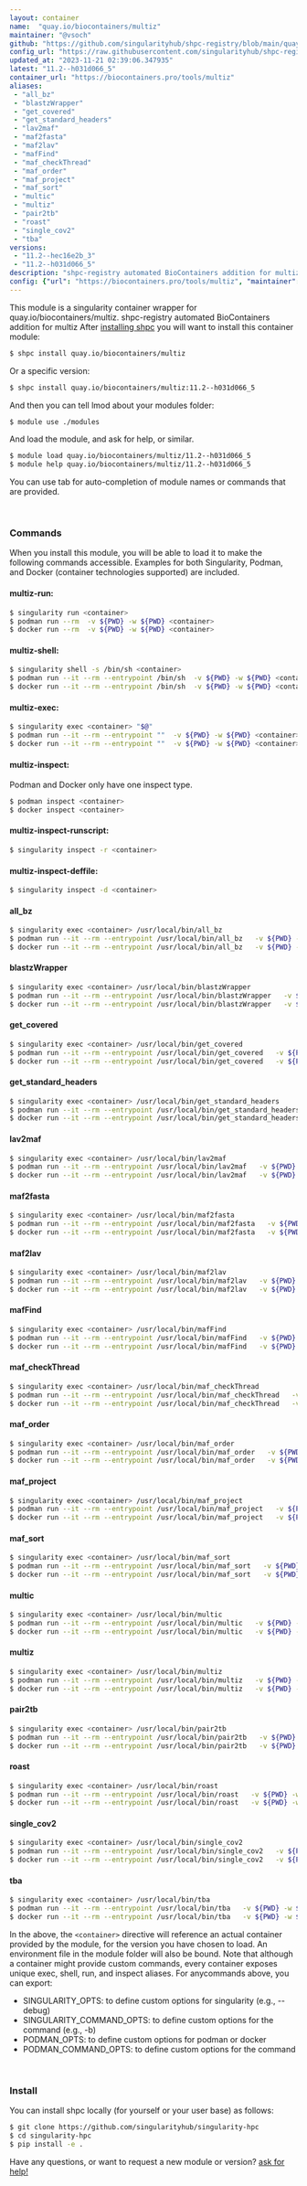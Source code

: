 ```yaml
---
layout: container
name:  "quay.io/biocontainers/multiz"
maintainer: "@vsoch"
github: "https://github.com/singularityhub/shpc-registry/blob/main/quay.io/biocontainers/multiz/container.yaml"
config_url: "https://raw.githubusercontent.com/singularityhub/shpc-registry/main/quay.io/biocontainers/multiz/container.yaml"
updated_at: "2023-11-21 02:39:06.347935"
latest: "11.2--h031d066_5"
container_url: "https://biocontainers.pro/tools/multiz"
aliases:
 - "all_bz"
 - "blastzWrapper"
 - "get_covered"
 - "get_standard_headers"
 - "lav2maf"
 - "maf2fasta"
 - "maf2lav"
 - "mafFind"
 - "maf_checkThread"
 - "maf_order"
 - "maf_project"
 - "maf_sort"
 - "multic"
 - "multiz"
 - "pair2tb"
 - "roast"
 - "single_cov2"
 - "tba"
versions:
 - "11.2--hec16e2b_3"
 - "11.2--h031d066_5"
description: "shpc-registry automated BioContainers addition for multiz"
config: {"url": "https://biocontainers.pro/tools/multiz", "maintainer": "@vsoch", "description": "shpc-registry automated BioContainers addition for multiz", "latest": {"11.2--h031d066_5": "sha256:5dcf13e67076a441e8f4179f29c1da2ff07b86b976555505e646205ed15c0fea"}, "tags": {"11.2--hec16e2b_3": "sha256:abc1b8e9323a83320bf967f869ad2c15cbcd14c0242e7952d866de3c949e8b69", "11.2--h031d066_5": "sha256:5dcf13e67076a441e8f4179f29c1da2ff07b86b976555505e646205ed15c0fea"}, "docker": "quay.io/biocontainers/multiz", "aliases": {"all_bz": "/usr/local/bin/all_bz", "blastzWrapper": "/usr/local/bin/blastzWrapper", "get_covered": "/usr/local/bin/get_covered", "get_standard_headers": "/usr/local/bin/get_standard_headers", "lav2maf": "/usr/local/bin/lav2maf", "maf2fasta": "/usr/local/bin/maf2fasta", "maf2lav": "/usr/local/bin/maf2lav", "mafFind": "/usr/local/bin/mafFind", "maf_checkThread": "/usr/local/bin/maf_checkThread", "maf_order": "/usr/local/bin/maf_order", "maf_project": "/usr/local/bin/maf_project", "maf_sort": "/usr/local/bin/maf_sort", "multic": "/usr/local/bin/multic", "multiz": "/usr/local/bin/multiz", "pair2tb": "/usr/local/bin/pair2tb", "roast": "/usr/local/bin/roast", "single_cov2": "/usr/local/bin/single_cov2", "tba": "/usr/local/bin/tba"}}
---
```


This module is a singularity container wrapper for quay.io/biocontainers/multiz.
shpc-registry automated BioContainers addition for multiz
After [installing shpc](#install) you will want to install this container module:


```bash
$ shpc install quay.io/biocontainers/multiz
```

Or a specific version:

```bash
$ shpc install quay.io/biocontainers/multiz:11.2--h031d066_5
```

And then you can tell lmod about your modules folder:

```bash
$ module use ./modules
```

And load the module, and ask for help, or similar.

```bash
$ module load quay.io/biocontainers/multiz/11.2--h031d066_5
$ module help quay.io/biocontainers/multiz/11.2--h031d066_5
```

You can use tab for auto-completion of module names or commands that are provided.

<br>

### Commands

When you install this module, you will be able to load it to make the following commands accessible.
Examples for both Singularity, Podman, and Docker (container technologies supported) are included.

#### multiz-run:

```bash
$ singularity run <container>
$ podman run --rm  -v ${PWD} -w ${PWD} <container>
$ docker run --rm  -v ${PWD} -w ${PWD} <container>
```

#### multiz-shell:

```bash
$ singularity shell -s /bin/sh <container>
$ podman run --it --rm --entrypoint /bin/sh  -v ${PWD} -w ${PWD} <container>
$ docker run --it --rm --entrypoint /bin/sh  -v ${PWD} -w ${PWD} <container>
```

#### multiz-exec:

```bash
$ singularity exec <container> "$@"
$ podman run --it --rm --entrypoint ""  -v ${PWD} -w ${PWD} <container> "$@"
$ docker run --it --rm --entrypoint ""  -v ${PWD} -w ${PWD} <container> "$@"
```

#### multiz-inspect:

Podman and Docker only have one inspect type.

```bash
$ podman inspect <container>
$ docker inspect <container>
```

#### multiz-inspect-runscript:

```bash
$ singularity inspect -r <container>
```

#### multiz-inspect-deffile:

```bash
$ singularity inspect -d <container>
```


#### all_bz

```bash
$ singularity exec <container> /usr/local/bin/all_bz
$ podman run --it --rm --entrypoint /usr/local/bin/all_bz   -v ${PWD} -w ${PWD} <container> -c " $@"
$ docker run --it --rm --entrypoint /usr/local/bin/all_bz   -v ${PWD} -w ${PWD} <container> -c " $@"
```


#### blastzWrapper

```bash
$ singularity exec <container> /usr/local/bin/blastzWrapper
$ podman run --it --rm --entrypoint /usr/local/bin/blastzWrapper   -v ${PWD} -w ${PWD} <container> -c " $@"
$ docker run --it --rm --entrypoint /usr/local/bin/blastzWrapper   -v ${PWD} -w ${PWD} <container> -c " $@"
```


#### get_covered

```bash
$ singularity exec <container> /usr/local/bin/get_covered
$ podman run --it --rm --entrypoint /usr/local/bin/get_covered   -v ${PWD} -w ${PWD} <container> -c " $@"
$ docker run --it --rm --entrypoint /usr/local/bin/get_covered   -v ${PWD} -w ${PWD} <container> -c " $@"
```


#### get_standard_headers

```bash
$ singularity exec <container> /usr/local/bin/get_standard_headers
$ podman run --it --rm --entrypoint /usr/local/bin/get_standard_headers   -v ${PWD} -w ${PWD} <container> -c " $@"
$ docker run --it --rm --entrypoint /usr/local/bin/get_standard_headers   -v ${PWD} -w ${PWD} <container> -c " $@"
```


#### lav2maf

```bash
$ singularity exec <container> /usr/local/bin/lav2maf
$ podman run --it --rm --entrypoint /usr/local/bin/lav2maf   -v ${PWD} -w ${PWD} <container> -c " $@"
$ docker run --it --rm --entrypoint /usr/local/bin/lav2maf   -v ${PWD} -w ${PWD} <container> -c " $@"
```


#### maf2fasta

```bash
$ singularity exec <container> /usr/local/bin/maf2fasta
$ podman run --it --rm --entrypoint /usr/local/bin/maf2fasta   -v ${PWD} -w ${PWD} <container> -c " $@"
$ docker run --it --rm --entrypoint /usr/local/bin/maf2fasta   -v ${PWD} -w ${PWD} <container> -c " $@"
```


#### maf2lav

```bash
$ singularity exec <container> /usr/local/bin/maf2lav
$ podman run --it --rm --entrypoint /usr/local/bin/maf2lav   -v ${PWD} -w ${PWD} <container> -c " $@"
$ docker run --it --rm --entrypoint /usr/local/bin/maf2lav   -v ${PWD} -w ${PWD} <container> -c " $@"
```


#### mafFind

```bash
$ singularity exec <container> /usr/local/bin/mafFind
$ podman run --it --rm --entrypoint /usr/local/bin/mafFind   -v ${PWD} -w ${PWD} <container> -c " $@"
$ docker run --it --rm --entrypoint /usr/local/bin/mafFind   -v ${PWD} -w ${PWD} <container> -c " $@"
```


#### maf_checkThread

```bash
$ singularity exec <container> /usr/local/bin/maf_checkThread
$ podman run --it --rm --entrypoint /usr/local/bin/maf_checkThread   -v ${PWD} -w ${PWD} <container> -c " $@"
$ docker run --it --rm --entrypoint /usr/local/bin/maf_checkThread   -v ${PWD} -w ${PWD} <container> -c " $@"
```


#### maf_order

```bash
$ singularity exec <container> /usr/local/bin/maf_order
$ podman run --it --rm --entrypoint /usr/local/bin/maf_order   -v ${PWD} -w ${PWD} <container> -c " $@"
$ docker run --it --rm --entrypoint /usr/local/bin/maf_order   -v ${PWD} -w ${PWD} <container> -c " $@"
```


#### maf_project

```bash
$ singularity exec <container> /usr/local/bin/maf_project
$ podman run --it --rm --entrypoint /usr/local/bin/maf_project   -v ${PWD} -w ${PWD} <container> -c " $@"
$ docker run --it --rm --entrypoint /usr/local/bin/maf_project   -v ${PWD} -w ${PWD} <container> -c " $@"
```


#### maf_sort

```bash
$ singularity exec <container> /usr/local/bin/maf_sort
$ podman run --it --rm --entrypoint /usr/local/bin/maf_sort   -v ${PWD} -w ${PWD} <container> -c " $@"
$ docker run --it --rm --entrypoint /usr/local/bin/maf_sort   -v ${PWD} -w ${PWD} <container> -c " $@"
```


#### multic

```bash
$ singularity exec <container> /usr/local/bin/multic
$ podman run --it --rm --entrypoint /usr/local/bin/multic   -v ${PWD} -w ${PWD} <container> -c " $@"
$ docker run --it --rm --entrypoint /usr/local/bin/multic   -v ${PWD} -w ${PWD} <container> -c " $@"
```


#### multiz

```bash
$ singularity exec <container> /usr/local/bin/multiz
$ podman run --it --rm --entrypoint /usr/local/bin/multiz   -v ${PWD} -w ${PWD} <container> -c " $@"
$ docker run --it --rm --entrypoint /usr/local/bin/multiz   -v ${PWD} -w ${PWD} <container> -c " $@"
```


#### pair2tb

```bash
$ singularity exec <container> /usr/local/bin/pair2tb
$ podman run --it --rm --entrypoint /usr/local/bin/pair2tb   -v ${PWD} -w ${PWD} <container> -c " $@"
$ docker run --it --rm --entrypoint /usr/local/bin/pair2tb   -v ${PWD} -w ${PWD} <container> -c " $@"
```


#### roast

```bash
$ singularity exec <container> /usr/local/bin/roast
$ podman run --it --rm --entrypoint /usr/local/bin/roast   -v ${PWD} -w ${PWD} <container> -c " $@"
$ docker run --it --rm --entrypoint /usr/local/bin/roast   -v ${PWD} -w ${PWD} <container> -c " $@"
```


#### single_cov2

```bash
$ singularity exec <container> /usr/local/bin/single_cov2
$ podman run --it --rm --entrypoint /usr/local/bin/single_cov2   -v ${PWD} -w ${PWD} <container> -c " $@"
$ docker run --it --rm --entrypoint /usr/local/bin/single_cov2   -v ${PWD} -w ${PWD} <container> -c " $@"
```


#### tba

```bash
$ singularity exec <container> /usr/local/bin/tba
$ podman run --it --rm --entrypoint /usr/local/bin/tba   -v ${PWD} -w ${PWD} <container> -c " $@"
$ docker run --it --rm --entrypoint /usr/local/bin/tba   -v ${PWD} -w ${PWD} <container> -c " $@"
```



In the above, the `<container>` directive will reference an actual container provided
by the module, for the version you have chosen to load. An environment file in the
module folder will also be bound. Note that although a container
might provide custom commands, every container exposes unique exec, shell, run, and
inspect aliases. For anycommands above, you can export:

 - SINGULARITY_OPTS: to define custom options for singularity (e.g., --debug)
 - SINGULARITY_COMMAND_OPTS: to define custom options for the command (e.g., -b)
 - PODMAN_OPTS: to define custom options for podman or docker
 - PODMAN_COMMAND_OPTS: to define custom options for the command

<br>

### Install

You can install shpc locally (for yourself or your user base) as follows:

```bash
$ git clone https://github.com/singularityhub/singularity-hpc
$ cd singularity-hpc
$ pip install -e .
```

Have any questions, or want to request a new module or version? [ask for help!](https://github.com/singularityhub/singularity-hpc/issues)
